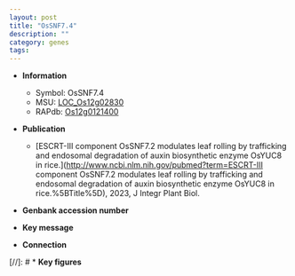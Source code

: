 ```yaml
---
layout: post
title: "OsSNF7.4"
description: ""
category: genes
tags: 
---
```


* **Information**  
    + Symbol: OsSNF7.4  
    + MSU: [LOC_Os12g02830](http://rice.uga.edu/cgi-bin/ORF_infopage.cgi?orf=LOC_Os12g02830)  
    + RAPdb: [Os12g0121400](https://rapdb.dna.affrc.go.jp/locus/?name=Os12g0121400)  

* **Publication**  
    + [ESCRT-III component OsSNF7.2 modulates leaf rolling by trafficking and endosomal degradation of auxin biosynthetic enzyme OsYUC8 in rice.](http://www.ncbi.nlm.nih.gov/pubmed?term=ESCRT-III component OsSNF7.2 modulates leaf rolling by trafficking and endosomal degradation of auxin biosynthetic enzyme OsYUC8 in rice.%5BTitle%5D), 2023, J Integr Plant Biol.

* **Genbank accession number**  

* **Key message**  

* **Connection**  

[//]: # * **Key figures**  



